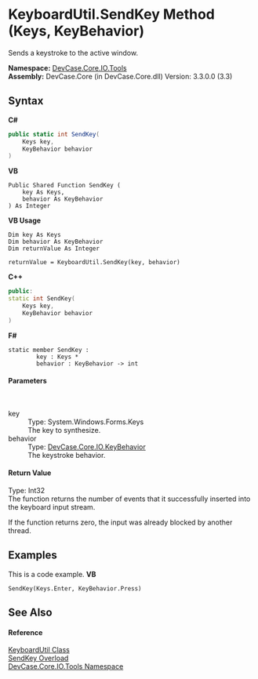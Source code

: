 # KeyboardUtil.SendKey Method (Keys, KeyBehavior)
 

Sends a keystroke to the active window.

**Namespace:**&nbsp;<a href="N_DevCase_Core_IO_Tools">DevCase.Core.IO.Tools</a><br />**Assembly:**&nbsp;DevCase.Core (in DevCase.Core.dll) Version: 3.3.0.0 (3.3)

## Syntax

**C#**<br />
``` C#
public static int SendKey(
	Keys key,
	KeyBehavior behavior
)
```

**VB**<br />
``` VB
Public Shared Function SendKey ( 
	key As Keys,
	behavior As KeyBehavior
) As Integer
```

**VB Usage**<br />
``` VB Usage
Dim key As Keys
Dim behavior As KeyBehavior
Dim returnValue As Integer

returnValue = KeyboardUtil.SendKey(key, behavior)
```

**C++**<br />
``` C++
public:
static int SendKey(
	Keys key, 
	KeyBehavior behavior
)
```

**F#**<br />
``` F#
static member SendKey : 
        key : Keys * 
        behavior : KeyBehavior -> int 

```


#### Parameters
&nbsp;<dl><dt>key</dt><dd>Type: System.Windows.Forms.Keys<br />The key to synthesize.</dd><dt>behavior</dt><dd>Type: <a href="T_DevCase_Core_IO_KeyBehavior">DevCase.Core.IO.KeyBehavior</a><br />The keystroke behavior.</dd></dl>

#### Return Value
Type: Int32<br />The function returns the number of events that it successfully inserted into the keyboard input stream. 

 If the function returns zero, the input was already blocked by another thread.

## Examples
This is a code example. 
**VB**<br />
``` VB
SendKey(Keys.Enter, KeyBehavior.Press)
```


## See Also


#### Reference
<a href="T_DevCase_Core_IO_Tools_KeyboardUtil">KeyboardUtil Class</a><br /><a href="Overload_DevCase_Core_IO_Tools_KeyboardUtil_SendKey">SendKey Overload</a><br /><a href="N_DevCase_Core_IO_Tools">DevCase.Core.IO.Tools Namespace</a><br />